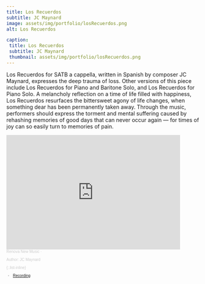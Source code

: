 ```yaml
---
title: Los Recuerdos
subtitle: JC Maynard
image: assets/img/portfolio/losRecuerdos.png
alt: Los Recuerdos

caption:
 title: Los Recuerdos
 subtitle: JC Maynard
 thumbnail: assets/img/portfolio/losRecuerdos.png
---
```

Los Recuerdos for SATB a cappella, written in Spanish by composer JC Maynard, expresses the deep trauma of loss. Other versions of this piece include Los Recuerdos for Piano and Baritone Solo, and Los Recuerdos for Piano Solo. A melancholy reflection on a time of life filled with happiness, Los Recuerdos resurfaces the bittersweet agony of life changes, when something dear has been permanently taken
away. Through the music, performers should express the torment and mental suffering caused by rehashing memories of good days that can never occur again — for times of joy can so easily turn to memories of pain.


  <iframe width="90%" height="300" scrolling="no" frameborder="no" allow="autoplay" src="https://w.soundcloud.com/player/?url=https%3A//api.soundcloud.com/tracks/1268857330&color=%23a4a0d2&auto_play=false&hide_related=false&show_comments=true&show_user=true&show_reposts=false&show_teaser=true&visual=true"></iframe><div style="font-size: 10px; color: #cccccc;line-break: anywhere;word-break: normal;overflow: hidden;white-space: nowrap;text-overflow: ellipsis; font-family: Interstate,Lucida Grande,Lucida Sans Unicode,Lucida Sans,Garuda,Verdana,Tahoma,sans-serif;font-weight: 100;"><a href="https://soundcloud.com/renova-newmusic" title="Renova New Music" target="_blank" style="color: #cccccc; text-decoration: none;">Renova New Music</a> ·

Author: JC Maynard

{:.list-inline}
- [Recording](https://soundcloud.com/renova-newmusic/los-recuerdos-jc-maynard?utm_source=clipboard&utm_medium=text&utm_campaign=social_sharing)


